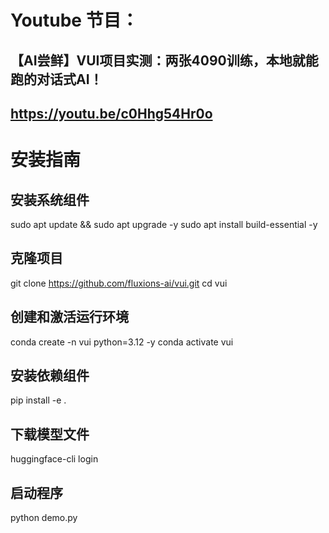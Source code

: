 # Youtube 节目：
## 【AI尝鲜】VUI项目实测：两张4090训练，本地就能跑的对话式AI！
## https://youtu.be/c0Hhg54Hr0o

# 安装指南
## 安装系统组件
sudo apt update && sudo apt upgrade -y
sudo apt install build-essential -y

## 克隆项目
git clone https://github.com/fluxions-ai/vui.git
cd vui

## 创建和激活运行环境
conda create -n vui python=3.12 -y
conda activate vui

## 安装依赖组件
pip install -e .

## 下载模型文件
huggingface-cli login

## 启动程序
python demo.py
  












 
















